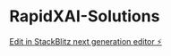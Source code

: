 # RapidXAI-Solutions

[Edit in StackBlitz next generation editor ⚡️](https://stackblitz.com/~/github.com/toprmrproducer/RapidXAI-Solutions)